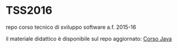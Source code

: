 # TSS2016
repo corso tecnico di sviluppo software a.f. 2015-16

il materiale didattico è disponibile sul repo aggiornato:
[Corso Java](https://github.com/maboglia/CorsoJava)
